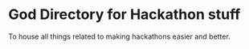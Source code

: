 # God Directory for Hackathon stuff

To house all things related to making hackathons easier and better.